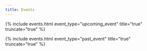 ```yaml
---
title: Events
---
```


{% include events.html event_type="upcoming_event" title="true" truncate="true" %}


{% include events.html event_type="past_event" title="true" truncate="true" %}


